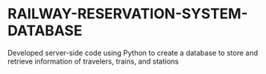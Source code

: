 # RAILWAY-RESERVATION-SYSTEM-DATABASE

Developed server-side code using Python to create a database to store and retrieve information of travelers, trains, and stations
